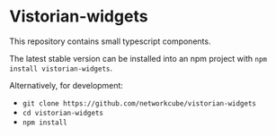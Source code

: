 # Vistorian-widgets

This repository contains small typescript components. 

The latest stable version can be installed into an npm project with `npm install vistorian-widgets`.

Alternatively, for development:
* `git clone https://github.com/networkcube/vistorian-widgets`
* `cd vistorian-widgets`
* `npm install`

